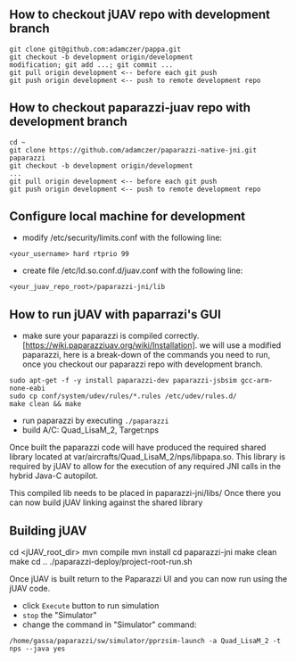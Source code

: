## How to checkout jUAV repo with development branch
```
git clone git@github.com:adamczer/pappa.git
git checkout -b development origin/development
modification; git add ...; git commit ...
git pull origin development <-- before each git push
git push origin development <-- push to remote development repo
```

## How to checkout paparazzi-juav repo with development branch
```
cd ~ 
git clone https://github.com/adamczer/paparazzi-native-jni.git paparazzi
git checkout -b development origin/development
...
git pull origin development <-- before each git push                            
git push origin development <-- push to remote development repo
```

## Configure local machine for development
- modify /etc/security/limits.conf with the following line:
```
<your_username> hard rtprio 99
```
- create file /etc/ld.so.conf.d/juav.conf with the following line:
```
<your_juav_repo_root>/paparazzi-jni/lib
```

## How to run jUAV with paparrazi's GUI
* make sure your paparazzi is compiled correctly. [https://wiki.paparazziuav.org/wiki/Installation]. we will use a modified paparazzi, here is a break-down of the commands you need to run, once you checkout our paparazzi repo with development branch.
```
sudo apt-get -f -y install paparazzi-dev paparazzi-jsbsim gcc-arm-none-eabi
sudo cp conf/system/udev/rules/*.rules /etc/udev/rules.d/
make clean && make
```
* run paparazzi by executing ```./paparazzi```
* build A/C: Quad_LisaM_2, Target:nps

Once built the paparazzi code will have produced the required shared library
located at var/aircrafts/Quad_LisaM_2/nps/libpapa.so. This library is required by
jUAV to allow for the execution of any required JNI calls in the hybrid Java-C autopilot.

This compiled lib needs to be placed in paparazzi-jni/libs/
Once there you can now build jUAV linking against the shared library

## Building jUAV
cd <jUAV_root_dir>
mvn compile
mvn install
cd paparazzi-jni
make clean
make
cd ..
./paparazzi-deploy/project-root-run.sh


Once jUAV is built return to the Paparazzi UI and
you can now run using the jUAV code.


* click `Execute` button to run simulation
* `stop` the "Simulator"
* change the command in "Simulator" command:
```
/home/gassa/paparazzi/sw/simulator/pprzsim-launch -a Quad_LisaM_2 -t nps --java yes

```





